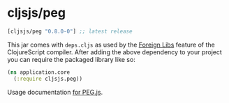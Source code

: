 # cljsjs/peg

[](dependency)
```clojure
[cljsjs/peg "0.8.0-0"] ;; latest release
```
[](/dependency)

This jar comes with `deps.cljs` as used by the [Foreign Libs][flibs] feature
of the ClojureScript compiler. After adding the above dependency to your project
you can require the packaged library like so:

```clojure
(ns application.core
  (:require cljsjs.peg))
```

Usage documentation [for PEG.js](http://pegjs.org/).

[flibs]: https://github.com/clojure/clojurescript/wiki/Packaging-Foreign-Dependencies
